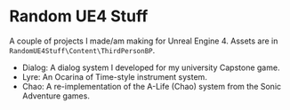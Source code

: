 # Random UE4 Stuff

A couple of projects I made/am making for Unreal Engine 4\. Assets are in `RandomUE4Stuff\Content\ThirdPersonBP`.

* Dialog: A dialog system I developed for my university Capstone game.
* Lyre: An Ocarina of Time-style instrument system.
* Chao: A re-implementation of the A-Life (Chao) system from the Sonic Adventure games.